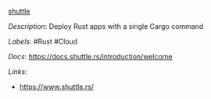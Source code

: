 [shuttle](https://github.com/shuttle-hq/shuttle)

*Description*: Deploy Rust apps with a single Cargo command

*Labels*: #Rust #Cloud

*Docs*: https://docs.shuttle.rs/introduction/welcome

*Links*:
  - https://www.shuttle.rs/
